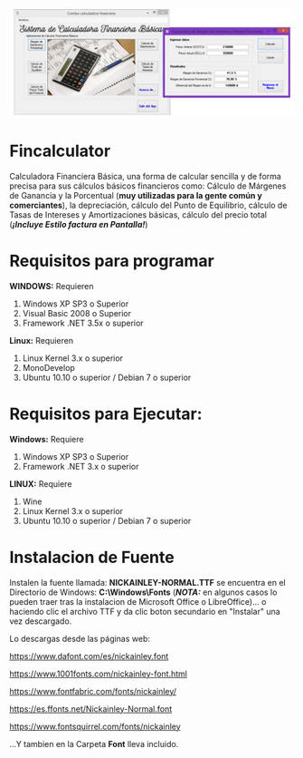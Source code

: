 ![Screenshot](/fincalculator_HD.jpg)

# Fincalculator

Calculadora Financiera Básica, una forma de calcular sencilla y de forma precisa para sus cálculos básicos financieros como: Cálculo de Márgenes de Ganancia y la Porcentual (**muy utilizadas para la gente común y comerciantes**), la depreciación, cálculo del Punto de Equilibrio, cálculo de Tasas de Intereses y Amortizaciones básicas, cálculo del precio total (***¡Incluye Estilo factura en Pantalla!***)

# Requisitos para programar

**WINDOWS:** Requieren
1) Windows XP SP3 o Superior
2) Visual Basic 2008 o Superior
3) Framework .NET 3.5x o superior

**Linux:** Requieren
1) Linux Kernel 3.x o superior
2) MonoDevelop
3) Ubuntu 10.10 o superior / Debian 7 o superior

# Requisitos para Ejecutar:

**Windows:** Requiere
1) Windows XP SP3 o Superior
2) Framework .NET 3.x o superior

**LINUX:** Requiere
1) Wine
2) Linux Kernel 3.x o superior
3) Ubuntu 10.10 o superior / Debian 7 o superior

# Instalacion de Fuente

Instalen la fuente llamada: **NICKAINLEY-NORMAL.TTF** se encuentra en el Directorio de Windows: **C:\Windows\Fonts** (***NOTA:*** en algunos casos lo pueden traer tras la instalacion de Microsoft Office o LibreOffice)... o haciendo clic el archivo TTF y da clic boton secundario en "Instalar" una vez descargado.

Lo descargas desde las páginas web:

https://www.dafont.com/es/nickainley.font

https://www.1001fonts.com/nickainley-font.html

https://www.fontfabric.com/fonts/nickainley/

https://es.ffonts.net/Nickainley-Normal.font

https://www.fontsquirrel.com/fonts/nickainley

...Y tambien en la Carpeta **Font** lleva incluido.
